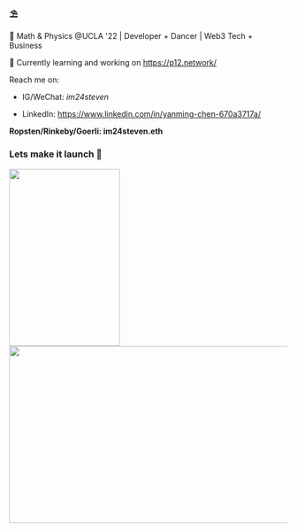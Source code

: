 ### ⛱️

<!--
**WildcatsC/wildcatsc** is a ✨ _special_ ✨ repository because its `README.md` (this file) appears on your GitHub profile.

Here are some ideas to get you started:

- 🔭 I’m currently working on ...
- 🌱 I’m currently learning ...
- 👯 I’m looking to collaborate on ...
- 🤔 I’m looking for help with ...
- 💬 Ask me about ...
- 📫 How to reach me: ...
- 😄 Pronouns: ...
- ⚡ Fun fact: ...
-->
 
🌱 Math & Physics @UCLA '22 | Developer + Dancer | Web3 Tech + Business 

🔭 Currently learning and working on https://p12.network/

Reach me on: 

- IG/WeChat: *im24steven*

- LinkedIn: https://www.linkedin.com/in/yanming-chen-670a3717a/

**Ropsten/Rinkeby/Goerli: im24steven.eth**

### Lets make it launch 🚀

<img src="https://user-images.githubusercontent.com/26359984/167078230-8dcaba12-7959-4770-963b-e30c548d7897.gif" width="200" height="320"> <img src="https://user-images.githubusercontent.com/26359984/167078835-c5781696-d85d-4a89-b5e0-9de22d28eab0.gif" width="600" height="320">
